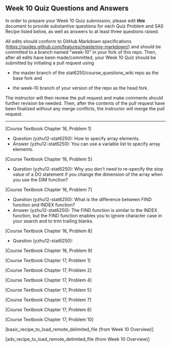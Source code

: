 ## Week 10 Quiz Questions and Answers

In order to prepare your Week 10 Quiz submission, please edit ***this*** document to provide substantive questions for each Quiz Problem and SAS Recipe listed below, as well as answers to at least three questions raised.

All edits should conform to GitHub Markdown specifications (https://guides.github.com/features/mastering-markdown/) and should be committed to a branch named "week-10" in your fork of this repo. Then, after all edits have been made/committed, your Week 10 Quiz should be submitted by initiating a pull request using

- the master branch of the stat6250/course_questions_wiki repo as the base fork and

- the week-10 branch of your version of the repo as the head fork.

The instructor will then review the pull request and make comments should further revision be needed. Then, after the contents of the pull request have been finalized without any merge conflicts, the instructor will merge the pull request.

********************************************************************************



[Course Textbook Chapter 16, Problem 1]

- Question (yzhu12-stat6250): How to specify array elements.
- Answer (yzhu12-stat6250): You can use a variable list to specify array elements.

[Course Textbook Chapter 16, Problem 5]

- Question (yzhu12-stat6250): Why you don't need to re-specify the stop value of a DO statement if you change the dimension of the array  when you use the DIM function?

[Course Textbook Chapter 16, Problem 7]

- Question (yzhu12-stat6250): What is the difference between FIND function and INDEX function?
- Answer (yzhu12-stat6250):  The FIND function is similar to the INDEX function, but the FIND function enables you to ignore character case in your search and to trim trailing blanks. 

[Course Textbook Chapter 16, Problem 8]

- Question (yzhu12-stat6250): 

[Course Textbook Chapter 16, Problem 9]



[Course Textbook Chapter 17, Problem 1]



[Course Textbook Chapter 17, Problem 2]



[Course Textbook Chapter 17, Problem 4]



[Course Textbook Chapter 17, Problem 5]



[Course Textbook Chapter 17, Problem 7]



[Course Textbook Chapter 17, Problem 8]



[Course Textbook Chapter 17, Problem 10]



[basic_recipe_to_load_remote_delimited_file (from Week 10 Overview)]



[adv_recipe_to_load_remote_delimited_file (from Week 10 Overview)]


